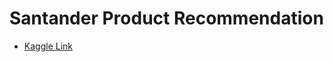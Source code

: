 # Santander Product Recommendation
- [Kaggle Link](https://www.kaggle.com/c/santander-product-recommendation/leaderboard)

